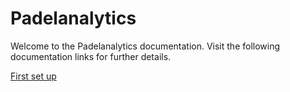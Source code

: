 # Padelanalytics

Welcome to the Padelanalytics documentation. Visit the following documentation links for further details.

[First set up](./docs/FIRST_SETUP.md)